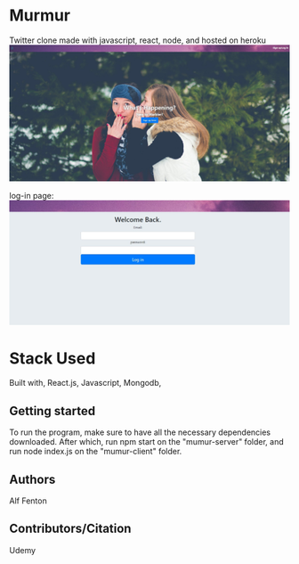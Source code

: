 # Murmur
Twitter clone made with javascript, react, node, and hosted on heroku 
![image](https://github.com/FentonA/Murmur/blob/master/Screenshot_041420_085827_PM.jpg)

log-in page: 
![image](https://github.com/FentonA/Murmur/blob/master/Screenshot_041420_091150_PM.jpg)

# Stack Used 
Built with, React.js, Javascript, Mongodb, 

## Getting started
To run the program, make sure to have all the necessary dependencies downloaded. 
After which, run npm start on the "mumur-server" folder, and run node index.js on the "mumur-client" folder. 

## Authors
Alf Fenton

## Contributors/Citation 
Udemy 
